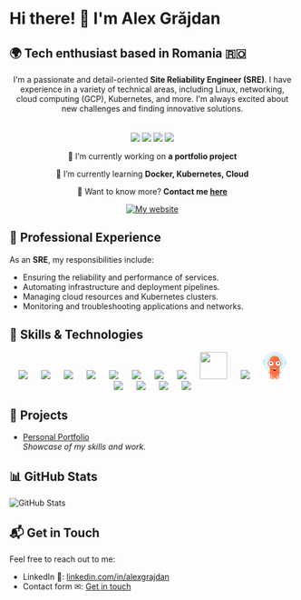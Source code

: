 # Hi there! 👋 I'm Alex Grăjdan


## 🌍 Tech enthusiast based in Romania 🇷🇴

<div align="center">
  I'm a passionate and detail-oriented <strong>Site Reliability Engineer (SRE)</strong>. I have experience in a variety of technical areas, including Linux, networking, cloud computing (GCP), Kubernetes, and more. I'm always excited about new challenges and finding innovative solutions.
</div>

<p align="center" style="padding-top: 20px;">
  <img src="https://img.icons8.com/color/48/000000/rocket.png"/>
  <img src="https://img.icons8.com/color/48/000000/laptop.png"/>
  <img src="https://img.icons8.com/color/48/000000/cloud.png"/>
  <img src="https://img.icons8.com/color/48/000000/network.png"/>
</p>
  
<div align="center">
 
 🔭 I’m currently working on **a portfolio project**
 
 🌱 I’m currently learning **Docker, Kubernetes, Cloud**
 
 💬 Want to know more? **Contact me [here](https://alexdevops.com/#contact)**
 
</div>

<div align="center"> 
  <a href="https://alexdevops.com/" target="_blank">
  <img src="https://img.shields.io/badge/My%20website-00BCD4?style=for-the-badge&logo=todoist&logoColor=white" alt="My website" />
</a>
</div>



## 💼 Professional Experience
As an **SRE**, my responsibilities include:
- Ensuring the reliability and performance of services.
- Automating infrastructure and deployment pipelines.
- Managing cloud resources and Kubernetes clusters.
- Monitoring and troubleshooting applications and networks.


## 🎯 Skills & Technologies

<p align="center">
  <img src="https://img.icons8.com/color/48/000000/python.png" style="margin: 0 10px;"/>
  <img src="https://img.icons8.com/color/48/000000/kubernetes.png" style="margin: 0 10px;"/>
  <img src="https://img.icons8.com/color/48/000000/docker.png" style="margin: 0 10px;"/>
  <img src="https://img.icons8.com/color/48/000000/google-cloud.png" style="margin: 0 10px;"/>
  <img src="https://img.icons8.com/color/48/000000/bash.png" style="margin: 0 10px;"/>
  <img src="https://img.icons8.com/color/48/000000/linux.png" style="margin: 0 10px;"/>
  <img src="https://img.icons8.com/color/48/000000/jenkins.png" style="margin: 0 10px;"/>
  <img src="https://img.icons8.com/color/48/000000/git.png" style="margin: 0 10px;"/>
  <img src="https://avatars.githubusercontent.com/u/44036562?s=200&v=4" width="48" height="48" style="margin: 0 10px;"/>
  <img src="https://img.icons8.com/color/48/000000/bitbucket.png"  style="margin: 0 10px;"/>
  <img src="https://raw.githubusercontent.com/cncf/artwork/master/projects/argo/icon/color/argo-icon-color.png" width="40" height="48" style="margin: 0 10px;"/>
  <img src="https://img.icons8.com/color/48/000000/oracle-logo.png" style="margin: 0 10px;"/>
  <img src="https://img.icons8.com/color/48/000000/html-5.png" style="margin: 0 10px;"/>
  <img src="https://img.icons8.com/color/48/000000/css3.png" style="margin: 0 10px;"/>
  <img src="https://img.icons8.com/color/48/000000/javascript.png" style="margin: 0 10px;"/>
</p>



## 🚀 Projects

- [Personal Portfolio](https://github.com/alexgrajdan/alexgrajdan.github.io)  
_Showcase of my skills and work._



## 📊 GitHub Stats

![GitHub Stats](https://github-readme-stats.vercel.app/api?username=alexgrajdan&show_icons=true&theme=radical)



## 📬 Get in Touch

Feel free to reach out to me:

- LinkedIn 🔗: [linkedin.com/in/alexgrajdan](https://www.linkedin.com/in/alexandru-gr%C4%83jdan-542a29205/)
- Contact form ✉: [Get in touch](https://alexdevops.com/#contact)
